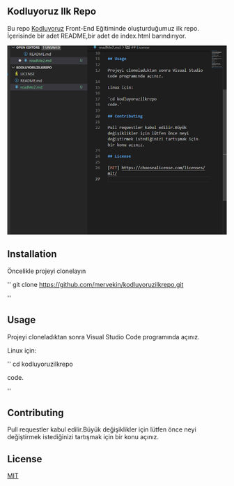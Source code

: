 ## Kodluyoruz Ilk Repo

Bu repo [Kodluyoruz](https://www.kodluyoruz.org/) Front-End Eğitiminde oluşturduğumuz ilk repo. İçerisinde bir adet README,bir adet de index.html barındırıyor.

![image](ekranresmi.png)

## Installation

Öncelikle projeyi clonelayın

''
git clone https://github.com/mervekin/kodluyoruzilkrepo.git

''

## Usage

Projeyi cloneladıktan sonra Visual Studio Code programında açınız.

Linux için:

''
cd kodluyoruzilkrepo

code.

''

## Contributing

Pull requestler kabul edilir.Büyük değişiklikler için lütfen önce neyi değiştirmek istediğinizi tartışmak için bir konu açınız.

## License

[MIT](https://choosealicense.com/licenses/mit/)

